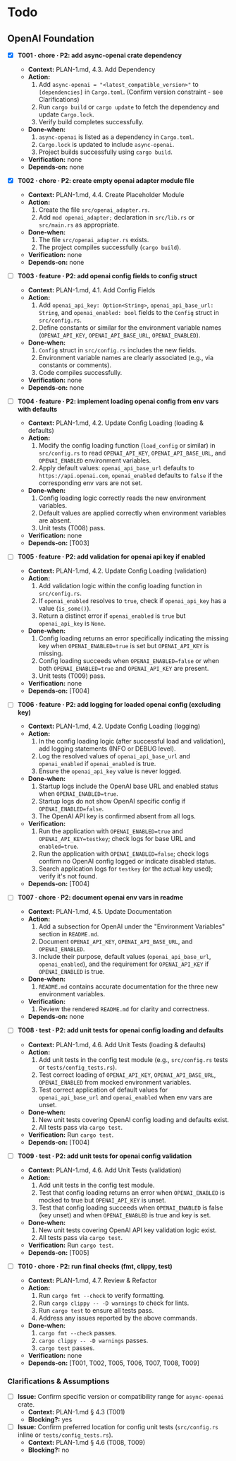 # Todo

## OpenAI Foundation

- [x] **T001 · chore · P2: add async-openai crate dependency**
    - **Context:** PLAN-1.md, 4.3. Add Dependency
    - **Action:**
        1. Add `async-openai = "<latest_compatible_version>"` to `[dependencies]` in `Cargo.toml`. (Confirm version constraint - see Clarifications)
        2. Run `cargo build` or `cargo update` to fetch the dependency and update `Cargo.lock`.
        3. Verify build completes successfully.
    - **Done‑when:**
        1. `async-openai` is listed as a dependency in `Cargo.toml`.
        2. `Cargo.lock` is updated to include `async-openai`.
        3. Project builds successfully using `cargo build`.
    - **Verification:** none
    - **Depends‑on:** none

- [x] **T002 · chore · P2: create empty openai adapter module file**
    - **Context:** PLAN-1.md, 4.4. Create Placeholder Module
    - **Action:**
        1. Create the file `src/openai_adapter.rs`.
        2. Add `mod openai_adapter;` declaration in `src/lib.rs` or `src/main.rs` as appropriate.
    - **Done‑when:**
        1. The file `src/openai_adapter.rs` exists.
        2. The project compiles successfully (`cargo build`).
    - **Verification:** none
    - **Depends‑on:** none

- [ ] **T003 · feature · P2: add openai config fields to config struct**
    - **Context:** PLAN-1.md, 4.1. Add Config Fields
    - **Action:**
        1. Add `openai_api_key: Option<String>`, `openai_api_base_url: String`, and `openai_enabled: bool` fields to the `Config` struct in `src/config.rs`.
        2. Define constants or similar for the environment variable names (`OPENAI_API_KEY`, `OPENAI_API_BASE_URL`, `OPENAI_ENABLED`).
    - **Done‑when:**
        1. `Config` struct in `src/config.rs` includes the new fields.
        2. Environment variable names are clearly associated (e.g., via constants or comments).
        3. Code compiles successfully.
    - **Verification:** none
    - **Depends‑on:** none

- [ ] **T004 · feature · P2: implement loading openai config from env vars with defaults**
    - **Context:** PLAN-1.md, 4.2. Update Config Loading (loading & defaults)
    - **Action:**
        1. Modify the config loading function (`load_config` or similar) in `src/config.rs` to read `OPENAI_API_KEY`, `OPENAI_API_BASE_URL`, and `OPENAI_ENABLED` environment variables.
        2. Apply default values: `openai_api_base_url` defaults to `https://api.openai.com`, `openai_enabled` defaults to `false` if the corresponding env vars are not set.
    - **Done‑when:**
        1. Config loading logic correctly reads the new environment variables.
        2. Default values are applied correctly when environment variables are absent.
        3. Unit tests (T008) pass.
    - **Verification:** none
    - **Depends‑on:** [T003]

- [ ] **T005 · feature · P2: add validation for openai api key if enabled**
    - **Context:** PLAN-1.md, 4.2. Update Config Loading (validation)
    - **Action:**
        1. Add validation logic within the config loading function in `src/config.rs`.
        2. If `openai_enabled` resolves to `true`, check if `openai_api_key` has a value (`is_some()`).
        3. Return a distinct error if `openai_enabled` is `true` but `openai_api_key` is `None`.
    - **Done‑when:**
        1. Config loading returns an error specifically indicating the missing key when `OPENAI_ENABLED=true` is set but `OPENAI_API_KEY` is missing.
        2. Config loading succeeds when `OPENAI_ENABLED=false` or when both `OPENAI_ENABLED=true` and `OPENAI_API_KEY` are present.
        3. Unit tests (T009) pass.
    - **Verification:** none
    - **Depends‑on:** [T004]

- [ ] **T006 · feature · P2: add logging for loaded openai config (excluding key)**
    - **Context:** PLAN-1.md, 4.2. Update Config Loading (logging)
    - **Action:**
        1. In the config loading logic (after successful load and validation), add logging statements (INFO or DEBUG level).
        2. Log the resolved values of `openai_api_base_url` and `openai_enabled` if `openai_enabled` is true.
        3. Ensure the `openai_api_key` value is never logged.
    - **Done‑when:**
        1. Startup logs include the OpenAI base URL and enabled status when `OPENAI_ENABLED=true`.
        2. Startup logs do not show OpenAI specific config if `OPENAI_ENABLED=false`.
        3. The OpenAI API key is confirmed absent from all logs.
    - **Verification:**
        1. Run the application with `OPENAI_ENABLED=true` and `OPENAI_API_KEY=testkey`; check logs for base URL and `enabled=true`.
        2. Run the application with `OPENAI_ENABLED=false`; check logs confirm no OpenAI config logged or indicate disabled status.
        3. Search application logs for `testkey` (or the actual key used); verify it's not found.
    - **Depends‑on:** [T004]

- [ ] **T007 · chore · P2: document openai env vars in readme**
    - **Context:** PLAN-1.md, 4.5. Update Documentation
    - **Action:**
        1. Add a subsection for OpenAI under the "Environment Variables" section in `README.md`.
        2. Document `OPENAI_API_KEY`, `OPENAI_API_BASE_URL`, and `OPENAI_ENABLED`.
        3. Include their purpose, default values (`openai_api_base_url`, `openai_enabled`), and the requirement for `OPENAI_API_KEY` if `OPENAI_ENABLED` is true.
    - **Done‑when:**
        1. `README.md` contains accurate documentation for the three new environment variables.
    - **Verification:**
        1. Review the rendered `README.md` for clarity and correctness.
    - **Depends‑on:** none

- [ ] **T008 · test · P2: add unit tests for openai config loading and defaults**
    - **Context:** PLAN-1.md, 4.6. Add Unit Tests (loading & defaults)
    - **Action:**
        1. Add unit tests in the config test module (e.g., `src/config.rs` tests or `tests/config_tests.rs`).
        2. Test correct loading of `OPENAI_API_KEY`, `OPENAI_API_BASE_URL`, `OPENAI_ENABLED` from mocked environment variables.
        3. Test correct application of default values for `openai_api_base_url` and `openai_enabled` when env vars are unset.
    - **Done‑when:**
        1. New unit tests covering OpenAI config loading and defaults exist.
        2. All tests pass via `cargo test`.
    - **Verification:** Run `cargo test`.
    - **Depends‑on:** [T004]

- [ ] **T009 · test · P2: add unit tests for openai config validation**
    - **Context:** PLAN-1.md, 4.6. Add Unit Tests (validation)
    - **Action:**
        1. Add unit tests in the config test module.
        2. Test that config loading returns an error when `OPENAI_ENABLED` is mocked to true but `OPENAI_API_KEY` is unset.
        3. Test that config loading succeeds when `OPENAI_ENABLED` is false (key unset) and when `OPENAI_ENABLED` is true and key is set.
    - **Done‑when:**
        1. New unit tests covering OpenAI API key validation logic exist.
        2. All tests pass via `cargo test`.
    - **Verification:** Run `cargo test`.
    - **Depends‑on:** [T005]

- [ ] **T010 · chore · P2: run final checks (fmt, clippy, test)**
    - **Context:** PLAN-1.md, 4.7. Review & Refactor
    - **Action:**
        1. Run `cargo fmt --check` to verify formatting.
        2. Run `cargo clippy -- -D warnings` to check for lints.
        3. Run `cargo test` to ensure all tests pass.
        4. Address any issues reported by the above commands.
    - **Done‑when:**
        1. `cargo fmt --check` passes.
        2. `cargo clippy -- -D warnings` passes.
        3. `cargo test` passes.
    - **Verification:** none
    - **Depends‑on:** [T001, T002, T005, T006, T007, T008, T009]

### Clarifications & Assumptions
- [ ] **Issue:** Confirm specific version or compatibility range for `async-openai` crate.
    - **Context:** PLAN-1.md § 4.3 (T001)
    - **Blocking?:** yes
- [ ] **Issue:** Confirm preferred location for config unit tests (`src/config.rs` inline or `tests/config_tests.rs`).
    - **Context:** PLAN-1.md § 4.6 (T008, T009)
    - **Blocking?:** no